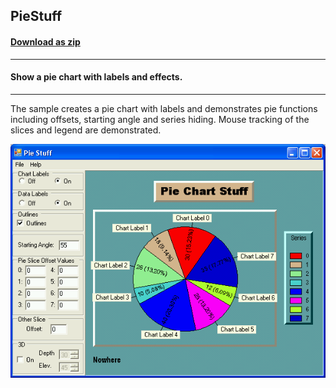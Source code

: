 ## PieStuff
#### [Download as zip](https://grapecity.github.io/DownGit/#/home?url=https://github.com/GrapeCity/ComponentOne-WinForms-Samples/tree/master/NetFramework\Charts\CS\PieStuff)
____
#### Show a pie chart with labels and effects.
____
The sample creates a pie chart with labels and demonstrates pie functions including offsets, starting angle and series hiding.
Mouse tracking of the slices and legend are demonstrated.

![screenshot](screenshot.PNG)
